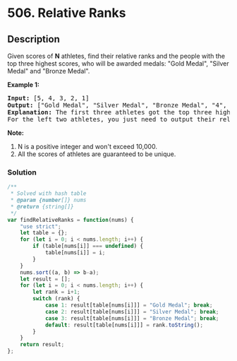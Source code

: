 # 506. Relative Ranks

## Description

Given scores of **N** athletes, find their relative ranks and the people with the top three highest scores, who will be awarded medals: "Gold Medal", "Silver Medal" and "Bronze Medal".

**Example 1:**
<pre>
<b>Input:</b> [5, 4, 3, 2, 1]
<b>Output:</b> ["Gold Medal", "Silver Medal", "Bronze Medal", "4", "5"]
<b>Explanation:</b> The first three athletes got the top three highest scores, so they got "Gold Medal", "Silver Medal" and "Bronze Medal". 
For the left two athletes, you just need to output their relative ranks according to their scores.
</pre>
**Note:**
1. N is a positive integer and won't exceed 10,000.
2. All the scores of athletes are guaranteed to be unique.

### Solution
```javascript
/**
 * Solved with hash table
 * @param {number[]} nums
 * @return {string[]}
 */
var findRelativeRanks = function(nums) {
    "use strict";
    let table = {};
    for (let i = 0; i < nums.length; i++) {
        if (table[nums[i]] === undefined) {
            table[nums[i]] = i;
        }
    }
    nums.sort((a, b) => b-a);
    let result = [];
    for (let i = 0; i < nums.length; i++) {
        let rank = i+1;
        switch (rank) {
            case 1: result[table[nums[i]]] = "Gold Medal"; break;
            case 2: result[table[nums[i]]] = "Silver Medal"; break;
            case 3: result[table[nums[i]]] = "Bronze Medal"; break;
            default: result[table[nums[i]]] = rank.toString();
        }
    }
    return result;
};
```